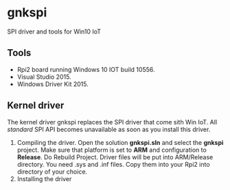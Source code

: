 # gnkspi
SPI driver and tools for Win10 IoT
## Tools
- Rpi2 board running Windows 10 IOT build 10556.
- Visual Studio 2015.
- Windows Driver Kit 2015.

## Kernel driver
The kernel driver gnkspi replaces the SPI driver that come sith Win IoT. All _standard_ SPI API becomes unavailable as soon as you install this driver.
1. Compiling the driver.
Open the solution **gnkspi.sln** and select the **gnkspi** project. Make sure that platform is set to **ARM** and configuration to **Release**. Do Rebuild Project. Driver files will be put into ARM/Release directory. You need .sys and .inf files. Copy them into your Rpi2 into directory of your choice.
2. Installing the driver









